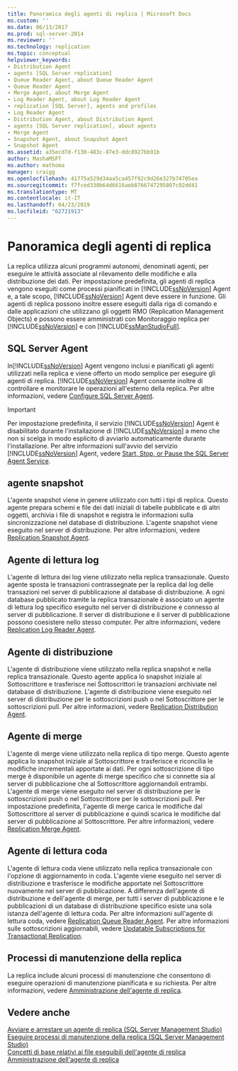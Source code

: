 ```yaml
---
title: Panoramica degli agenti di replica | Microsoft Docs
ms.custom: ''
ms.date: 06/13/2017
ms.prod: sql-server-2014
ms.reviewer: ''
ms.technology: replication
ms.topic: conceptual
helpviewer_keywords:
- Distribution Agent
- agents [SQL Server replication]
- Queue Reader Agent, about Queue Reader Agent
- Queue Reader Agent
- Merge Agent, about Merge Agent
- Log Reader Agent, about Log Reader Agent
- replication [SQL Server], agents and profiles
- Log Reader Agent
- Distribution Agent, about Distribution Agent
- agents [SQL Server replication], about agents
- Merge Agent
- Snapshot Agent, about Snapshot Agent
- Snapshot Agent
ms.assetid: a35ecd7d-f130-483c-87e3-ddc8927bb91b
author: MashaMSFT
ms.author: mathoma
manager: craigg
ms.openlocfilehash: 41775a529d34aa5ca457f92c9d26e327b74705ea
ms.sourcegitcommit: f7fced330b64d6616aeb8766747295807c92dd41
ms.translationtype: MT
ms.contentlocale: it-IT
ms.lasthandoff: 04/23/2019
ms.locfileid: "62721913"
---
```

# <a name="replication-agents-overview"></a>Panoramica degli agenti di replica
  La replica utilizza alcuni programmi autonomi, denominati agenti, per eseguire le attività associate al rilevamento delle modifiche e alla distribuzione dei dati. Per impostazione predefinita, gli agenti di replica vengono eseguiti come processi pianificati in [!INCLUDE[ssNoVersion](../../../includes/ssnoversion-md.md)] Agent e, a tale scopo, [!INCLUDE[ssNoVersion](../../../includes/ssnoversion-md.md)] Agent deve essere in funzione. Gli agenti di replica possono inoltre essere eseguiti dalla riga di comando e dalle applicazioni che utilizzano gli oggetti RMO (Replication Management Objects) e possono essere amministrati con Monitoraggio replica per [!INCLUDE[ssNoVersion](../../../includes/ssnoversion-md.md)] e con [!INCLUDE[ssManStudioFull](../../../includes/ssmanstudiofull-md.md)].  
  
## <a name="sql-server-agent"></a>SQL Server Agent  
 In[!INCLUDE[ssNoVersion](../../../includes/ssnoversion-md.md)] Agent vengono inclusi e pianificati gli agenti utilizzati nella replica e viene offerto un modo semplice per eseguire gli agenti di replica. [!INCLUDE[ssNoVersion](../../../includes/ssnoversion-md.md)] Agent consente inoltre di controllare e monitorare le operazioni all'esterno della replica. Per altre informazioni, vedere [Configure SQL Server Agent](../../../ssms/agent/sql-server-agent.md).  
  
> [!IMPORTANT]  
>  Per impostazione predefinita, il servizio [!INCLUDE[ssNoVersion](../../../includes/ssnoversion-md.md)] Agent è disabilitato durante l'installazione di [!INCLUDE[ssNoVersion](../../../includes/ssnoversion-md.md)] a meno che non si scelga in modo esplicito di avviarlo automaticamente durante l'installazione. Per altre informazioni sull'avvio del servizio [!INCLUDE[ssNoVersion](../../../includes/ssnoversion-md.md)] Agent, vedere [Start, Stop, or Pause the SQL Server Agent Service](../../../ssms/agent/start-stop-or-pause-the-sql-server-agent-service.md).  
  
## <a name="snapshot-agent"></a>agente snapshot  
 L'agente snapshot viene in genere utilizzato con tutti i tipi di replica. Questo agente prepara schemi e file dei dati iniziali di tabelle pubblicate e di altri oggetti, archivia i file di snapshot e registra le informazioni sulla sincronizzazione nel database di distribuzione. L'agente snapshot viene eseguito nel server di distribuzione. Per altre informazioni, vedere [Replication Snapshot Agent](replication-snapshot-agent.md).  
  
## <a name="log-reader-agent"></a>Agente di lettura log  
 L'agente di lettura dei log viene utilizzato nella replica transazionale. Questo agente sposta le transazioni contrassegnate per la replica dal log delle transazioni nel server di pubblicazione al database di distribuzione. A ogni database pubblicato tramite la replica transazionale è associato un agente di lettura log specifico eseguito nel server di distribuzione e connesso al server di pubblicazione. Il server di distribuzione e il server di pubblicazione possono coesistere nello stesso computer. Per altre informazioni, vedere [Replication Log Reader Agent](replication-log-reader-agent.md).  
  
## <a name="distribution-agent"></a>Agente di distribuzione  
 L'agente di distribuzione viene utilizzato nella replica snapshot e nella replica transazionale. Questo agente applica lo snapshot iniziale al Sottoscrittore e trasferisce nei Sottoscrittori le transazioni archiviate nel database di distribuzione. L'agente di distribuzione viene eseguito nel server di distribuzione per le sottoscrizioni push o nel Sottoscrittore per le sottoscrizioni pull. Per altre informazioni, vedere [Replication Distribution Agent](replication-distribution-agent.md).  
  
## <a name="merge-agent"></a>Agente di merge  
 L'agente di merge viene utilizzato nella replica di tipo merge. Questo agente applica lo snapshot iniziale al Sottoscrittore e trasferisce e riconcilia le modifiche incrementali apportate ai dati. Per ogni sottoscrizione di tipo merge è disponibile un agente di merge specifico che si connette sia al server di pubblicazione che al Sottoscrittore aggiornandoli entrambi. L'agente di merge viene eseguito nel server di distribuzione per le sottoscrizioni push o nel Sottoscrittore per le sottoscrizioni pull. Per impostazione predefinita, l'agente di merge carica le modifiche dal Sottoscrittore al server di pubblicazione e quindi scarica le modifiche dal server di pubblicazione al Sottoscrittore. Per altre informazioni, vedere [Replication Merge Agent](replication-merge-agent.md).  
  
## <a name="queue-reader-agent"></a>Agente di lettura coda  
 L'agente di lettura coda viene utilizzato nella replica transazionale con l'opzione di aggiornamento in coda. L'agente viene eseguito nel server di distribuzione e trasferisce le modifiche apportate nel Sottoscrittore nuovamente nel server di pubblicazione. A differenza dell'agente di distribuzione e dell'agente di merge, per tutti i server di pubblicazione e le pubblicazioni di un database di distribuzione specifico esiste una sola istanza dell'agente di lettura coda. Per altre informazioni sull'agente di lettura coda, vedere [Replication Queue Reader Agent](replication-queue-reader-agent.md). Per altre informazioni sulle sottoscrizioni aggiornabili, vedere [Updatable Subscriptions for Transactional Replication](../transactional/updatable-subscriptions-for-transactional-replication.md).  
  
## <a name="replication-maintenance-jobs"></a>Processi di manutenzione della replica  
 La replica include alcuni processi di manutenzione che consentono di eseguire operazioni di manutenzione pianificata e su richiesta. Per altre informazioni, vedere [Amministrazione dell'agente di replica](replication-agent-administration.md).  
  
## <a name="see-also"></a>Vedere anche  
 [Avviare e arrestare un agente di replica &#40;SQL Server Management Studio&#41;](start-and-stop-a-replication-agent-sql-server-management-studio.md)   
 [Eseguire processi di manutenzione della replica &#40;SQL Server Management Studio&#41;](../administration/run-replication-maintenance-jobs-sql-server-management-studio.md)   
 [Concetti di base relativi ai file eseguibili dell'agente di replica](../concepts/replication-agent-executables-concepts.md)   
 [Amministrazione dell'agente di replica](replication-agent-administration.md)  
  
  
